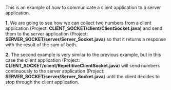 This is an example of how to communicate a client application to a server application. 

**1.** We are going to see how we can collect two numbers from a client application (Project: **CLIENT_SOCKET/client/ClientSocket.java**) and send them to the server application (Project: **SERVER_SOCKET/server/Server_Socket.java**) so that it returns a response with the result of the sum of both.

**2.** The second example is very similar to the previous example, but in this case the client application (Project: **CLIENT_SOCKET/client/RepetitiveClientSocket.java**) will send numbers continuously to the server application (Project: **SERVER_SOCKET/server/Server_Socket.java**) until the client decides to stop through the client application.

